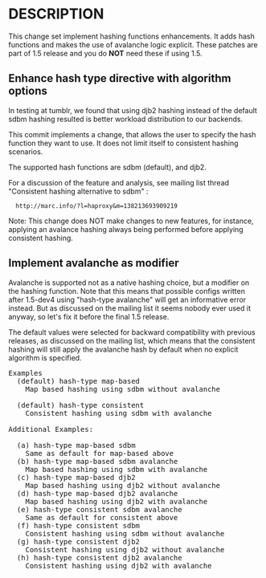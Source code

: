DESCRIPTION
===========

This change set implement hashing functions enhancements. It adds hash functions
and makes the use of avalanche logic explicit. These patches are part of 1.5
release and you do **NOT** need these if using 1.5.

Enhance hash type directive with algorithm options
--------------------------------------------------

In testing at tumblr, we found that using djb2 hashing instead of the
default sdbm hashing resulted is better workload distribution to our backends.

This commit implements a change, that allows the user to specify the hash
function they want to use. It does not limit itself to consistent hashing
scenarios.

The supported hash functions are sdbm (default), and djb2.

For a discussion of the feature and analysis, see mailing list thread
"Consistent hashing alternative to sdbm" :

      http://marc.info/?l=haproxy&m=138213693909219

Note: This change does NOT make changes to new features, for instance,
applying an avalance hashing always being performed before applying
consistent hashing.

Implement avalanche as modifier
-------------------------------

Avalanche is supported not as a native hashing choice, but a modifier
on the hashing function. Note that this means that possible configs
written after 1.5-dev4 using "hash-type avalanche" will get an informative
error instead. But as discussed on the mailing list it seems nobody ever
used it anyway, so let's fix it before the final 1.5 release.

The default values were selected for backward compatibility with previous
releases, as discussed on the mailing list, which means that the consistent
hashing will still apply the avalanche hash by default when no explicit
algorithm is specified.

<pre>
Examples
  (default) hash-type map-based
	Map based hashing using sdbm without avalanche

  (default) hash-type consistent
	Consistent hashing using sdbm with avalanche

Additional Examples:

  (a) hash-type map-based sdbm
	Same as default for map-based above
  (b) hash-type map-based sdbm avalanche
	Map based hashing using sdbm with avalanche
  (c) hash-type map-based djb2
	Map based hashing using djb2 without avalanche
  (d) hash-type map-based djb2 avalanche
	Map based hashing using djb2 with avalanche
  (e) hash-type consistent sdbm avalanche
	Same as default for consistent above
  (f) hash-type consistent sdbm
	Consistent hashing using sdbm without avalanche
  (g) hash-type consistent djb2
	Consistent hashing using djb2 without avalanche
  (h) hash-type consistent djb2 avalanche
	Consistent hashing using djb2 with avalanche
</pre>

